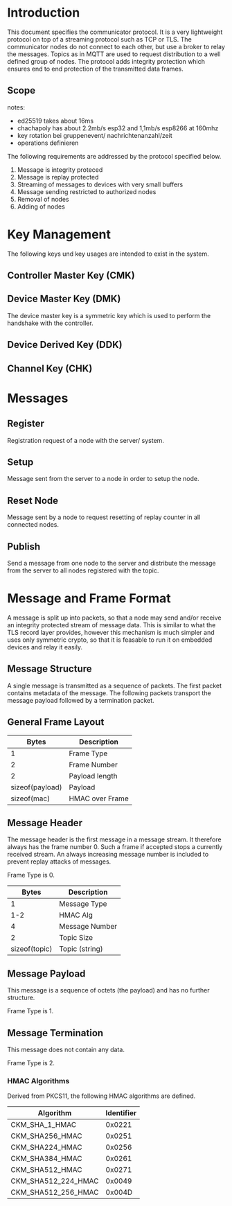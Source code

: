 # Introduction

This document specifies the communicator protocol. It is a very lightweight protocol on top of a streaming protocol such as TCP or TLS. The communicator nodes do not connect to each other, but use a broker to relay the messages. Topics as in MQTT are used to request distribution to a well defined group of nodes. The protocol adds integrity protection which ensures end to end protection of the transmitted data frames.

## Scope

notes: 
* ed25519 takes about 16ms
* chachapoly has about 2.2mb/s esp32 and 1,1mb/s esp8266 at 160mhz
* key rotation bei gruppenevent/ nachrichtenanzahl/zeit
* operations definieren

The following requirements are addressed by the protocol specified below.

1. Message is integrity proteced
2. Message is replay protected
3. Streaming of messages to devices with very small buffers
4. Message sending restricted to authorized nodes
5. Removal of nodes
6. Adding of nodes


# Key Management

The following keys und key usages are intended to exist in the system.

## Controller Master Key (CMK)

## Device Master Key (DMK)

The device master key is a symmetric key which is used to perform the handshake with the controller.

## Device Derived Key (DDK)

## Channel Key (CHK)




# Messages

## Register

Registration request of a node with the server/ system.

## Setup

Message sent from the server to a node in order to setup the node.

## Reset Node

Message sent by a node to request resetting of replay counter in all connected nodes.

## Publish

Send a message from one node to the server and distribute the message from the server to all nodes registered with the topic.


# Message and Frame Format

A message is split up into packets, so that a node may send and/or receive an integrity protected stream of message data. This is similar to what the TLS record layer provides, however this mechanism is much simpler and uses only symmetric crypto, so that it is feasable to run it on embedded devices and relay it easily.

## Message Structure

A single message is transmitted as a sequence of packets. The first packet contains metadata of the message. The following packets transport the message payload followed by a termination packet.

## General Frame Layout

| Bytes           | Description     |
| --------------- | --------------- |
| 1               | Frame Type      |
| 2               | Frame Number    |
| 2               | Payload length  |
| sizeof(payload) | Payload         |
| sizeof(mac)     | HMAC over Frame |

## Message Header

The message header is the first message in a message stream. It therefore always has the frame number 0. Such a frame if accepted stops a currently received stream. An always increasing message number is included to prevent replay attacks of messages.

Frame Type is 0.

| Bytes         | Description    |
| ------------- | -------------- |
| 1             | Message Type   |
| 1-2           | HMAC Alg       |
| 4             | Message Number |
| 2             | Topic Size     |
| sizeof(topic) | Topic (string) |

## Message Payload

This message is a sequence of octets (the payload) and has no further structure.

Frame Type is 1.

## Message Termination

This message does not contain any data.

Frame Type is 2.


### HMAC Algorithms

Derived from PKCS11, the following HMAC algorithms are defined.

| Algorithm           | Identifier |
| ------------------- | ---------- |
| CKM_SHA_1_HMAC      | 0x0221     |
| CKM_SHA256_HMAC     | 0x0251	   |
| CKM_SHA224_HMAC     | 0x0256	   |
| CKM_SHA384_HMAC     | 0x0261	   |
| CKM_SHA512_HMAC     | 0x0271	   |
| CKM_SHA512_224_HMAC | 0x0049	   |
| CKM_SHA512_256_HMAC | 0x004D     |
